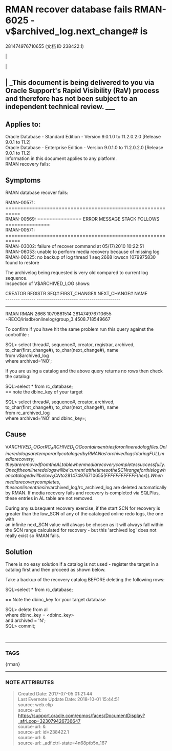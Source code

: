 # RMAN recover database fails RMAN-6025 - v$archived_log.next_change# is
281474976710655 (文档 ID 238422.1)

  

|

|

|  _This document is being delivered to you via Oracle Support's Rapid
Visibility (RaV) process and therefore has not been subject to an independent
technical review. ___  
---  
  
## Applies to:

Oracle Database - Standard Edition - Version 9.0.1.0 to 11.2.0.2.0 [Release
9.0.1 to 11.2]  
Oracle Database - Enterprise Edition - Version 9.0.1.0 to 11.2.0.2.0 [Release
9.0.1 to 11.2]  
Information in this document applies to any platform.  
RMAN recovery fails:  
  
  

## Symptoms

RMAN database recover fails:

RMAN-00571: ===========================================================  
RMAN-00569: =============== ERROR MESSAGE STACK FOLLOWS ===============  
RMAN-00571: ===========================================================  
RMAN-03002: failure of recover command at 05/17/2010 10:22:51  
RMAN-06053: unable to perform media recovery because of missing log  
RMAN-06025: no backup of log thread 1 seq 2668 lowscn 1079975830 found to
restore

  
The archivelog being requested is very old compared to current log sequence.  
Inspection of V$ARCHIVED_LOG shows:

CREATOR REGISTR SEQ# FIRST_CHANGE# NEXT_CHANGE# NAME  
\------- ------- -------------------- --------------------
-------------------- --------------------  
RMAN RMAN 2668 1079861514 281474976710655
+RECO/irisdb/onlinelog/group_3.4508.718549667

To confirm if you have hit the same problem run this query against the
controlfile :

SQL> select thread#, sequence#, creator, registrar, archived,  
to_char(first_change#), to_char(next_change#), name  
from v$archived_log  
where archived='NO';

If you are using a catalog and the above query returns no rows then check the
catalog:

  
SQL>select * from rc_database;  
== note the dbinc_key of your target  
  
SQL> select thread#, sequence#, creator, archived,  
to_char(first_change#), to_char(next_change#), name  
from rc_archived_log  
where archived='NO' and dbinc_key=<your dbinc_key>;

## Cause

V$ARCHIVED_LOG or RC_ARCHIVED_LOG contains entries for online redo log files.  
Online redo logs are temporarily cataloged by RMAN as 'archived logs' during  
FULL media recovery; they are removed from the AL table when media  
recovery completes successfully. One of the online redo logs will be 'current'  
at the time so the SCN range for this log when cataloged will be low_SCN to
281474976710655 (FFFFFFFFFFFF(hex)). When media recovery completes, these
online entries in v$archived_log/rc_archived_log are deleted automatically by
RMAN. If media recovery fails and recovery is completed via SQLPlus, these
entries in AL table are not removed.  
  
During any subsequent recovery exercise, if the start SCN for recovery is  
greater than the low_SCN of any of the cataloged online redo logs, the one
with  
an infinite next_SCN value will always be chosen as it will always fall within  
the SCN range calculated for recovery - but this 'archived log' does not
really exist so RMAN fails.

## Solution

There is no easy solution if a catalog is not used - register the target in a
catalog first and then proceed as shown below.

Take a backup of the recovery catalog BEFORE deleting the following rows:

SQL>select * from rc_database;

== Note the dbinc_key for your target database

SQL> delete from al  
where dbinc_key = <dbinc_key>  
and archived = 'N';  
SQL> commit;

    
    
       
  
  



---
### TAGS
{rman}

---
### NOTE ATTRIBUTES
>Created Date: 2017-07-05 01:21:44  
>Last Evernote Update Date: 2018-10-01 15:44:51  
>source: web.clip  
>source-url: https://support.oracle.com/epmos/faces/DocumentDisplay?_afrLoop=323079426736647  
>source-url: &  
>source-url: id=238422.1  
>source-url: &  
>source-url: _adf.ctrl-state=4n68ptb5n_167  